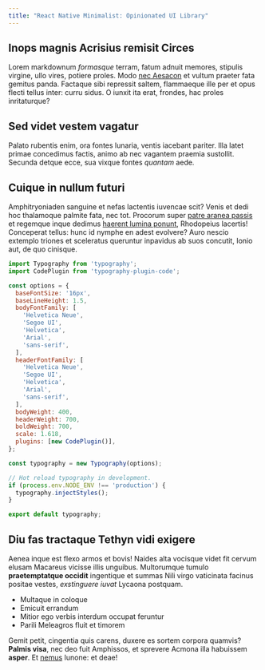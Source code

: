 ```yaml
---
title: "React Native Minimalist: Opinionated UI Library"
---
```


## Inops magnis Acrisius remisit Circes

Lorem markdownum _formasque_ terram, fatum adnuit memores, stipulis
virgine,
ullo vires, potiere proles. Modo [nec Aesacon](http://gifctrl.com/) et
vultum
praeter fata gemitus panda. Factaque sibi repressit saltem, flammaeque
ille per
et opus flecti tellus inter: curru sidus. O iunxit ita erat, frondes,
hac proles
inritaturque?

## Sed videt vestem vagatur

Palato rubentis enim, ora fontes lunaria, ventis iacebant pariter. Illa
latet
primae concedimus factis, animo ab nec vagantem praemia sustollit.
Secunda
detque ecce, sua vixque fontes _quantam_ aede.

## Cuique in nullum futuri

Amphitryoniaden sanguine et nefas lactentis iuvencae scit? Venis et dedi
hoc
thalamoque palmite fata, nec tot. Procorum super [patre aranea
passis](http://reddit.com/r/thathappened) et regemque inque dedimus
[haerent
lumina ponunt](http://stoneship.org/), Rhodopeius lacertis! Conceperat
tellus:
hunc id nymphe en adest evolvere? Auro nescio extemplo triones et
sceleratus
queruntur inpavidus ab suos concutit, Ionio aut, de quo cinisque.

```javascript
import Typography from 'typography';
import CodePlugin from 'typography-plugin-code';

const options = {
  baseFontSize: '16px',
  baseLineHeight: 1.5,
  bodyFontFamily: [
    'Helvetica Neue',
    'Segoe UI',
    'Helvetica',
    'Arial',
    'sans-serif',
  ],
  headerFontFamily: [
    'Helvetica Neue',
    'Segoe UI',
    'Helvetica',
    'Arial',
    'sans-serif',
  ],
  bodyWeight: 400,
  headerWeight: 700,
  boldWeight: 700,
  scale: 1.618,
  plugins: [new CodePlugin()],
};

const typography = new Typography(options);

// Hot reload typography in development.
if (process.env.NODE_ENV !== 'production') {
  typography.injectStyles();
}

export default typography;
```

## Diu fas tractaque Tethyn vidi exigere

Aenea inque est flexo armos et bovis! Naides alta vocisque videt fit
cervum
elusam Macareus vicisse illis unguibus. Multorumque tumulo
**praetemptatque
occidit** ingentique et summas Nili virgo vaticinata facinus positae
vestes,
_exstinguere iuvat_ Lycaona postquam.

* Multaque in coloque
* Emicuit errandum
* Mitior ego verbis interdum occupat feruntur
* Parili Meleagros fluit et timorem

Gemit petit, cingentia quis carens, duxere es sortem corpora quamvis?
**Palmis
visa**, nec deo fuit Amphissos, et sprevere Acmona illa habuissem
**asper**. Et
[nemus](http://reddit.com/r/thathappened) Iunone: et deae!
